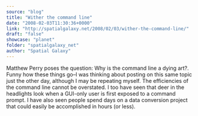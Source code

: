 ```yaml
---
source: "blog"
title: "Wither the command line"
date: "2008-02-03T11:30:36+0000"
link: "http://spatialgalaxy.net/2008/02/03/wither-the-command-line/"
draft: "false"
showcase: "planet"
folder: "spatialgalaxy_net"
author: "Spatial Galaxy"
---
```


Matthew Perry poses the question: Why is the command line a dying art?. Funny how these things go&ndash;I was thinking about posting on this same topic just the other day, although I may be repeating myself.
The efficiencies of the command line cannot be overstated. I too have seen that deer in the headlights look when a GUI-only user is first exposed to a command prompt. I have also seen people spend days on a data conversion project that could easily be accomplished in hours (or less).
